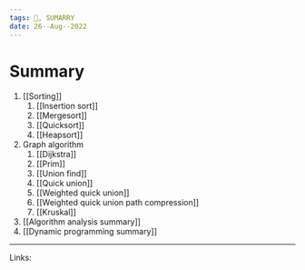 ```yaml
---
tags: 🌱, SUMARRY
date: 26--Aug--2022
---
```


# Summary

1. [[Sorting]]
    1. [[Insertion sort]]
    2. [[Mergesort]]
    3. [[Quicksort]]
    4. [[Heapsort]]
2. Graph algorithm
    1. [[Dijkstra]]
    2. [[Prim]]
    3. [[Union find]]
    4. [[Quick union]]
    5. [[Weighted quick union]]
    6. [[Weighted quick union path compression]]
    7. [[Kruskal]]
3. [[Algorithm analysis summary]]
4. [[Dynamic programming summary]]

---
Links: 
